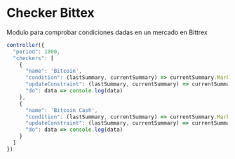 # Checker Bittex

Modulo para comprobar condiciones dadas en un mercado en Bittrex

```javascript
controller({
  "period": 1000,
  "checkers": [
    {
      "name": 'Bitcoin',
      "condition": (lastSummary, currentSummary) => currentSummary.MarketName == 'USDT-BTC',
      "updateConstraint": (lastSummary, currentSummary) => currentSummary,
      "do": data => console.log(data)
    },
    {
      "name": 'Bitcoin Cash',
      "condition": (lastSummary, currentSummary) => currentSummary.MarketName == 'USDT-BCC',
      "updateConstraint": (lastSummary, currentSummary) => currentSummary,
      "do": data => console.log(data)
    }
  ]
})
```